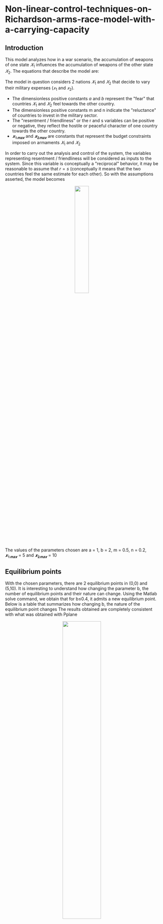 # Non-linear-control-techniques-on-Richardson-arms-race-model-with-a-carrying-capacity

## Introduction
This model analyzes how in a war scenario, the accumulation of weapons of one state $𝑋_1$ influences the accumulation of weapons of the other state $𝑋_2$. The equations that describe the model are:


The model in question considers 2 nations $𝑋_1$ and $𝑋_2$ that decide to vary their military expenses ($𝑥_1$ and $𝑥_2$).
- The dimensionless positive constants $a$ and $b$ represent the "fear" that countries $𝑋_1$ and $𝑋_2$ feel towards the other country.
- The dimensionless positive constants m and n indicate the "reluctance" of countries to invest in the military sector.
- The "resentment / friendliness" or the r and s variables can be positive or negative, they reflect the hostile or peaceful character of one country towards the other country.
- $𝒙_{𝟏𝒎𝒂𝒙}$ and $𝒙_{𝟐𝒎𝒂𝒙}$ are constants that represent the budget constraints imposed on armaments $𝑋_1$ and $𝑋_2$

In order to carry out the analysis and control of the system, the variables representing resentment / friendliness will be considered as inputs to the system. Since this variable is conceptually a "reciprocal" behavior, it may be reasonable to assume that $r = s$ (conceptually it means that the two countries feel the same estimate for each other). So with the assumptions asserted, the model becomes
<p align="center">
 <img src="https://user-images.githubusercontent.com/101321796/181657131-0ac9b3f6-7264-409e-b5f1-b7d777609bba.jpg" width=30% height=30%>
 
 

The values ​​of the parameters chosen are a = 1, b = 2, m = 0.5, n = 0.2, $𝒙_{𝟏𝒎𝒂𝒙}$ = 5 and $𝒙_{𝟐𝒎𝒂𝒙}$ = 10
 
## Equilibrium points
With the chosen parameters, there are 2 equilibrium points in (0,0) and (5,10). It is interesting to understand how changing the parameter b, the number of equilibrium points and their nature can change.
Using the Matlab solve command, we obtain that for b≤0.4, it admits a new equilibrium point.
Below is a table that summarizes how changing b, the nature of the equilibrium point changes
The results obtained are completely consistent with what was obtained with Pplane


<p align="center">
 <img src="https://user-images.githubusercontent.com/101321796/181716911-ca91e8c1-c98d-4c7a-9bd3-c8f258bf45ba.jpg" width=50% height=50%>
 
 
Phase plane for b = 0.05: the equilibrium points are (0,0); (5,10); (5,1.25)
<p align="center">  
 <img src="https://user-images.githubusercontent.com/101321796/181657133-5ded3068-9bf6-47b5-bd30-fd7777360589.jpg" width=50% height=50%> 
 
 
 


Phase plane for b = 0.2: the equilibrium points are (0,0); (5,10); (5,5)
<p align="center">
 <img src="https://user-images.githubusercontent.com/101321796/181657136-148fe4a0-57cf-4f13-8eac-854d12b76632.jpg" width=50% height=50%>
 

Phase plane for b = 2: the equilibrium points are (0,0); (5,10);
<p align="center">
 <img src="https://user-images.githubusercontent.com/101321796/181657137-bc150eb9-1cb1-4ec5-b454-35e64f80c352.jpg" width=50% height=50%> 


For all the values of b, it is easy to deduce that the system does not admit limit cycles, because the Poincarè theorem is not respected, in fact N ≠ S + 1 where N is the number of foci, nodes, repulsors and centers and S the number of saddles;
 
 ## Bifurcation analysis
varying the parameter a, a new equilibrium point is added for a ≤1 / 4. In the following table the equilibrium points are classified as a varies
for a = 1/20 the first equilibrium point goes from stable node to saddle point, while the third equilibrium point does the opposite
for a = 1/4 the second equilibrium point goes from saddle point to stable node, while the third equilibrium point does the opposite.
The inversion of stability of 2 equilibrium points at a given value a * is a typical behavior of transcritical bifurcations. By performing the simulation on Matcont, 2 bifurcations are reported to us in correspondence with the values ​​of a indicated above
 
<p align="center">
 <img src="https://user-images.githubusercontent.com/101321796/181717448-4812ab81-2780-4626-9ff8-6476fd04a123.jpg" width=50% height=50%>
 
 

 
 
<p align="center"> 
 <img src="https://user-images.githubusercontent.com/101321796/181657140-bcf3dbb6-5f81-4bb9-94b0-ced72a9e3a4e.jpg" width=40% height=40%>




## LQ control on the linearized system

The purpose of the control design is to bring state $X_1$ 's military spending to a sustained and constant value of € 1 billion.
- We linearize around the equilibrium point (0,0).
- LQ control with integrator with Q = [10000,1,10000] and R = 1
- The reference is 1
- We apply parametric variation of 10%
- A disturbance of dimension -0.3 is introduced at instant 10.
- The response is able to reach full speed in about 4s with zero error and without percentage overshoot


<p align="center">
 <img src="https://user-images.githubusercontent.com/101321796/181657143-b73ab500-1341-4aa8-a494-570c62ead0a1.jpg" width=50% height=50%>
 
<p align="center">
 <img src="https://user-images.githubusercontent.com/101321796/181657145-fbc71646-01c3-415e-9751-15adcb9d6175.jpg" width=60% height=60%>
 

## LQ control on the non-linear system

Validation of the LQ controller on the non-linear model
<p align="center">
 <img src="https://user-images.githubusercontent.com/101321796/181657146-713458c5-9ee0-4c08-8d04-8c6cc066315d.jpg" width=50% height=50%>
 
<p align="center">
 <img src="https://user-images.githubusercontent.com/101321796/181657147-88a6f694-b1a3-430c-9add-814daeb08644.jpg" width=60% height=60%>
 
## I/O FEEDBACK LINEARIZATION

- More specific control for non-linear systems
- Presence of an internal dynamic on x2
- The problem with I / O FBL is robustness
<p align="center">
 <img src="https://user-images.githubusercontent.com/101321796/181657149-a2562340-eeb7-4bb6-bd12-5472c0633148.jpg" width=50% height=50%>

 
 
<p align="center">
 <img src="https://user-images.githubusercontent.com/101321796/181657150-8c7b2296-8a35-4949-a8be-2dbb4957485b.jpg" width=60% height=60%>
 
 
## MRAC with PI controller

- This method solves the problems of parmatric disturbances and variation.
- Earnings 𝑘_𝑝 = 20 𝑒 𝑘_𝑖 = 10
The linear reference model chosen is:
<p align="center">
  <img src="https://user-images.githubusercontent.com/101321796/181726433-1b9012b8-8ccb-4222-a0b4-ff59a5875f87.jpg" width=30% height=30%>



<p align="center">
 <img src="https://user-images.githubusercontent.com/101321796/181657153-4606374f-c32e-4032-81a1-d372de1cbe04.jpg" width=50% height=50%>

<p align="center">
 <img src="https://user-images.githubusercontent.com/101321796/181657154-d642fd21-f4de-4a4b-8df1-369e9802b253.jpg" width=60% height=60%>

 ## Conclusions
This model is one of the most famous in the military field, because it allows, with a small number of parameters, to predict in a realistic way the war expenses due to conflicts between states.
All controls gave similar results, but the FBL I / O proved to be the least robust to noise and parametric variations.

 One of the difficulties present in this model is the presence of budget constraints, because this leads to the presence of new equilibrium points as the parameters vary

Obviously this model is subject to some limits, due to the level of abstraction with which the analysis is being carried out, in fact neither some military aspects are taken into consideration, such as the possibility that other states may intervene during the conflict, nor other economic aspects such as: inflation, economic sanctions imposed by other states or suspensions of trade agreements.


 The events that involved Russia, Ukraine and NATO in 2022 highlight how the issues dealt with in this paper are still current and through a serious and in-depth study it is possible to increase the understanding of these phenomena and prevent catastrophic events.
## Code indications
All simulink schemes are present in the "simulink_scheme" file, before simulating the schemes it is important to run the "linearized.m" file
The analysis on the equilibrium points and on the open loop system are present in the file: "main.m".
The bifurcation analysis is present in the file: "bifurcation.m"
## Other Information
For a more complete analysis in Italian read the pdf: "Richardson arms race model.pdf" or "Presentation of Richardson arms race model.pptx"
